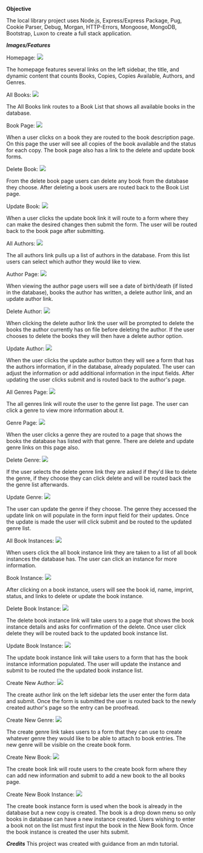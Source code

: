 **Objective**

The local library project uses Node.js, Express/Express Package, Pug, Cookie Parser, Debug, Morgan, HTTP-Errors, Mongoose, MongoDB, Bootstrap, Luxon to create a full stack application. 

***Images/Features***

Homepage: 
![](homepage.png)

The homepage features several links on the left sidebar, the title, and dynamic content that counts Books, Copies, Copies Available, Authors, and Genres.

All Books:
![](allbooks.png)

The All Books link routes to a Book List that shows all available books in the database.

Book Page: 
![](selectbook.png)

When a user clicks on a book they are routed to the book description page. On this page the user will see all copies of the book available and the status for each copy. The book page also has a link to the delete and update book forms.

Delete Book: 
![](deleteform.png)

From the delete book page users can delete any book from the database they choose. After deleting a book users are routed back to the Book List page.

Update Book:
![](updatebook.png)

When a user clicks the update book link it will route to a form where they can make the desired changes then submit the form. The user will be routed back to the book page after submitting. 

All Authors: 
![](allauthors.png)

The all authors link pulls up a list of authors in the database. From this list users can select which author they would like to view.

Author Page:
![](authorpage.png)

When viewing the author page users will see a date of birth/death (if listed in the database), books the author has written, a delete author link, and an update author link.

Delete Author:
![](deleteauthor.png)

When clicking the delete author link the user will be prompted to delete the books the author currently has on file before deleting the author. If the user chooses to delete the books they will then have a delete author option.

Update Author:
![](updateauthor.png)

When the user clicks the update author button they will see a form that has the authors information, if in the database, already populated. The user can adjust the information or add additional information in the input fields. After updating the user clicks submit and is routed back to the author's page.

All Genres Page: 
![](genrepage.png)

The all genres link will route the user to the genre list page. The user can click a genre to view more information about it.

Genre Page: 
![](invgenrepage.png)

When the user clicks a genre they are routed to a page that shows the books the database has listed with that genre. There are delete and update genre links on this page also.

Delete Genre: 
![](deletegenre.png)

If the user selects the delete genre link they are asked if they'd like to delete the genre, if they choose they can click delete and will be routed back the the genre list afterwards.

Update Genre:
![](updategenre.png)

The user can update the genre if they choose. The genre they accessed the update link on will populate in the form input field for their updates. Once the update is made the user will click submit and be routed to the updated genre list.

All Book Instances:
![](allbookinstance.png)

When users click the all book instance link they are taken to a list of all book instances the database has. The user can click an instance for more information.

Book Instance:
![](bookinstance.png)

After clicking on a book instance, users will see the book id, name, imprint, status, and links to delete or update the book instance.

Delete Book Instance:
![](deletebookinstance.png)

The delete book instance link will take users to a page that shows the book instance details and asks for confirmation of the delete. Once user click delete they will be routed back to the updated book instance list.

Update Book Instance:
![](updatebookinstance.png)

The update book instance link will take users to a form that has the book instance information populated. The user will update the instance and submit to be routed the the updated book instance list.

Create New Author:
![](createauthor.png)

The create author link on the left sidebar lets the user enter the form data and submit. Once the form is submitted the user is routed back to the newly created author's page so the entry can be proofread.

Create New Genre:
![](creategenre.png)

The create genre link takes users to a form that they can use to create whatever genre they would like to be able to attach to book entries. The new genre will be visible on the create book form.

Create New Book:
![](createbook.png)

The create book link will route users to the create book form where they can add new information and submit to add a new book to the all books page.

Create New Book Instance:
![](createbookinstance.png)

The create book instance form is used when the book is already in the database but a new copy is created. The book is a drop down menu so only books in database can have a new instance created. Users wishing to enter a book not on the list must first input the book in the New Book form. Once the book instance is created the user hits submit.

***Credits***
This project was created with guidance from an mdn tutorial.